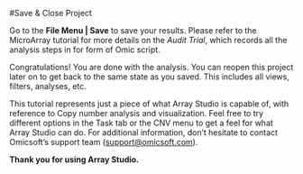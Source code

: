 #Save & Close Project 

Go to the **File Menu | Save** to save your results. Please refer to the MicroArray tutorial for more details on the *Audit Trial*, which records all the analysis steps in for form of Omic script.

Congratulations! You are done with the analysis. You can reopen this project later on to get back to the same state as you saved. This includes all views, filters, analyses, etc.

This tutorial represents just a piece of what Array Studio is capable of, with reference to Copy number analysis and visualization. Feel free to try different options in the Task tab or the CNV menu to get a feel for what Array Studio can do. For additional information, don’t hesitate to contact Omicsoft’s support team (support@omicsoft.com).

**Thank you for using Array Studio.**

